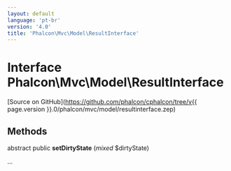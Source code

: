 ```yaml
---
layout: default
language: 'pt-br'
version: '4.0'
title: 'Phalcon\Mvc\Model\ResultInterface'
---
```


# Interface **Phalcon\Mvc\Model\ResultInterface**

[Source on GitHub](https://github.com/phalcon/cphalcon/tree/v{{ page.version }}.0/phalcon/mvc/model/resultinterface.zep)

## Methods

abstract public **setDirtyState** (*mixed* $dirtyState)

...